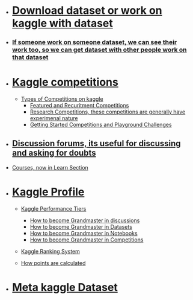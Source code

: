 - # [Download dataset or work on kaggle with dataset](https://youtu.be/K6GSdn_iv8s?si=u7sQtwggsTgiqMov&t=177)

-  ### [If someone work on someone dataset, we can see their work too, so we can get dataset with other people work on that dataset](https://youtu.be/K6GSdn_iv8s?si=oXhFgy-nhifeAzIg&t=277)

- # [Kaggle competitions](https://youtu.be/K6GSdn_iv8s?si=l6XUgmKKhcAQsHTh&t=387)
    - [Types of Competitions on kaggle](https://youtu.be/K6GSdn_iv8s?si=IgBU_REorVFxo-oY&t=427)
        - [Featured and Recuritment Competitions](https://youtu.be/K6GSdn_iv8s?si=IgBU_REorVFxo-oY&t=427)
        - [Research Competitions, these competitions are generally have experimenal nature](https://youtu.be/K6GSdn_iv8s?si=s0604Q3ATQ-OaeBO&t=477)
        - [Getting Started Competitions and Playground Challenges](https://youtu.be/K6GSdn_iv8s?si=tYj-TndourQoLYfD&t=507)

- ## [Discussion forums, its useful for discussing and asking for doubts](https://youtu.be/K6GSdn_iv8s?si=QmECshHDwbV84N2w&t=567)

- [Courses, now in Learn Section](https://youtu.be/K6GSdn_iv8s?si=Gq7DYMm2dM0xznyT&t=637)

- # [Kaggle Profile](https://youtu.be/K6GSdn_iv8s?si=ckqMGrZf1AP-S1H_&t=737)
    - [Kaggle Performance Tiers](https://youtu.be/K6GSdn_iv8s?si=uW3FHvOWMmGwM9t7&t=837)
        - [How to become Grandmaster in discussions](https://youtu.be/K6GSdn_iv8s?si=5yBWXdpZcPRaqb6Z&t=937)
        - [How to become Grandmaster in Datasets](https://youtu.be/K6GSdn_iv8s?si=81NNjMHaw5_EdARW&t=1097)
        - [How to become Grandmaster in Notebooks](https://youtu.be/K6GSdn_iv8s?si=1gyeuie8iNoIrw8h&t=1177)
        - [How to become Grandmaster in Competitions](https://youtu.be/K6GSdn_iv8s?si=ECLUshDP3FO5GRXD&t=1207)

   - [Kaggle Ranking System](https://youtu.be/K6GSdn_iv8s?si=JlEquj5dVdAj3Vdu&t=1367)
   - [How points are calculated](https://youtu.be/K6GSdn_iv8s?si=LWc5__H4EOc6hOVE&t=1487)

- # [Meta kaggle Dataset](https://youtu.be/K6GSdn_iv8s?si=-Az1kGRbeFIBGou8&t=1727)